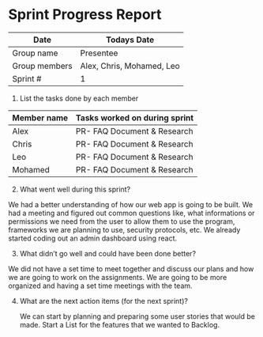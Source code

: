 # Sprint Progress Report 

| Date |  Todays Date  |
|------|---------------|
| Group name | Presentee |
| Group members | Alex, Chris, Mohamed, Leo |
| Sprint # | 1 |
 
1. List the tasks done by each member 

| Member name | Tasks worked on during sprint |
|-------------|-------------------------------|
| Alex        | PR- FAQ Document & Research   |
| Chris       | PR- FAQ Document & Research   |
| Leo         | PR- FAQ Document & Research   |
| Mohamed     | PR- FAQ Document & Research   |

  
 
 
2. What went well during this sprint? 

We had a better understanding of how our web app is going to be built. We had a meeting and figured out common questions like, what informations or permissions we need from the user to allow them to use the program, frameworks we are planning to use, security protocols, etc. We already started coding out an admin dashboard using react. 
 
 
 
3. What didn’t go well and could have been done better? 
 
We did not have a set time to meet together and discuss our plans and how we are going to work on the assignments. We are going to be more organized and having a set time meetings with the team. 

 
 
4. What are the next action items (for the next sprint)? 

      We can start by planning and preparing some user stories that would be made.
      Start a List for the features that we wanted to Backlog.
